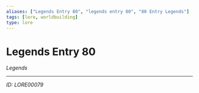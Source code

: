```yaml
---
aliases: ["Legends Entry 80", "legends entry 80", "80 Entry Legends"]
tags: [lore, worldbuilding]
type: lore
---
```


# Legends Entry 80

*Legends*

---
*ID: LORE00079*